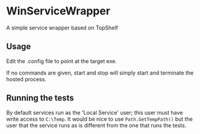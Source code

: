 WinServiceWrapper
=================

A simple service wrapper based on TopShelf

Usage
-----

Edit the .config file to point at the target exe.

If no commands are given, start and stop will simply start and terminate the hosted process.

Running the tests
-----------------

By default services run as the 'Local Service' user; this user must have write access to `C:\Temp`. It would be nice to use `Path.GetTempPath()` but the user that the service runs as is different from the one that runs the tests.
